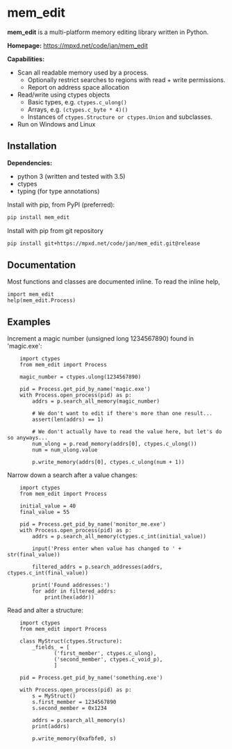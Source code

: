 # mem_edit 

**mem_edit** is a multi-platform memory editing library written in Python.

**Homepage:** https://mpxd.net/code/jan/mem_edit

**Capabilities:**
* Scan all readable memory used by a process.
    * Optionally restrict searches to regions with read + write permissions.
    * Report on address space allocation
* Read/write using ctypes objects
    * Basic types, e.g. ```ctypes.c_ulong()```
    * Arrays, e.g. ```(ctypes.c_byte * 4)()```
    * Instances of ```ctypes.Structure or ctypes.Union``` and subclasses.
* Run on Windows and Linux


## Installation

**Dependencies:**
* python 3 (written and tested with 3.5) 
* ctypes 
* typing (for type annotations) 


Install with pip, from PyPI (preferred):
```bash
pip install mem_edit
```

Install with pip from git repository
```bash
pip install git+https://mpxd.net/code/jan/mem_edit.git@release
```


## Documentation

Most functions and classes are documented inline.
To read the inline help,
```python3
import mem_edit
help(mem_edit.Process)
```

## Examples

Increment a magic number (unsigned long 1234567890) found in 'magic.exe':
```python3
    import ctypes
    from mem_edit import Process

    magic_number = ctypes.ulong(1234567890)

    pid = Process.get_pid_by_name('magic.exe')
    with Process.open_process(pid) as p:
        addrs = p.search_all_memory(magic_number)
        
        # We don't want to edit if there's more than one result...
        assert(len(addrs) == 1)

        # We don't actually have to read the value here, but let's do so anyways...
        num_ulong = p.read_memory(addrs[0], ctypes.c_ulong())
        num = num_ulong.value

        p.write_memory(addrs[0], ctypes.c_ulong(num + 1))
```

Narrow down a search after a value changes:
```python3
    import ctypes
    from mem_edit import Process

    initial_value = 40
    final_value = 55

    pid = Process.get_pid_by_name('monitor_me.exe')
    with Process.open_process(pid) as p:
        addrs = p.search_all_memory(ctypes.c_int(initial_value))

        input('Press enter when value has changed to ' + str(final_value))

        filtered_addrs = p.search_addresses(addrs, ctypes.c_int(final_value))

        print('Found addresses:')
        for addr in filtered_addrs:
            print(hex(addr))
```

Read and alter a structure:
```python3
    import ctypes
    from mem_edit import Process

    class MyStruct(ctypes.Structure):
        _fields_ = [
               ('first_member', ctypes.c_ulong),
               ('second_member', ctypes.c_void_p),
               ]

    pid = Process.get_pid_by_name('something.exe')

    with Process.open_process(pid) as p:
        s = MyStruct()
        s.first_member = 1234567890
        s.second_member = 0x1234
    
        addrs = p.search_all_memory(s)
        print(addrs)

        p.write_memory(0xafbfe0, s)
```
